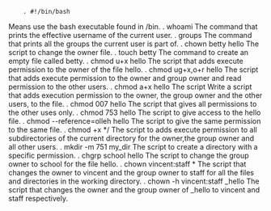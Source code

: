         . #!/bin/bash
Means use the bash executable found in /bin.
        . whoami
The command that prints the effective username of the current user.
        . groups
The command that prints all the groups the current user is part of.
        . chown betty hello
The script to change the owner file.
        . touch betty
The command to create an empty file called betty.
        . chmod u+x hello
The script that adds execute permission to the owner of the file hello.
        . chmod ug+x,o+r hello
The script that adds execute permission to the owner and group owner and read permission to the other users.
        . chmod a+x hello
The script Write a script that adds execution permission to the owner, the group owner and the other users, to the file.
        . chmod 007 hello
The script that gives all permissions to the other uses only.
        . chmod 753 hello
The script to give access to the hello file.
        . chmod --reference=olleh hello
The script to give the same permission to the same file.
        . chmod +x */
The script to adds execute permission to all subdirectories of the current directory for the owner,the group owner and all other users.
        . mkdir -m 751 my_dir
The script to create a directory with a specific permission.
        . chgrp school hello
The script to change the group owner to school for the file hello.
        . chown vincent:staff *
The script that changes the owner to vincent and the group owner to staff for all the files and directories in the working directory.
        . chown -h vincent:staff _hello
The script that changes the owner and the group owner of _hello to vincent and staff respectively.
